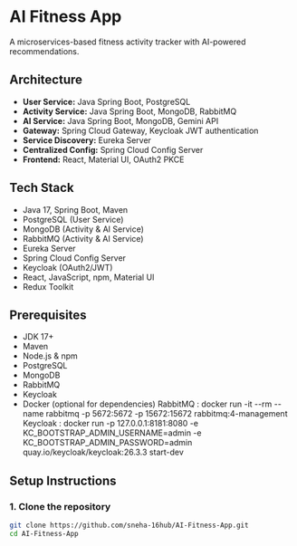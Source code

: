 # AI Fitness App

A microservices-based fitness activity tracker with AI-powered recommendations.

## Architecture

- **User Service:** Java Spring Boot, PostgreSQL
- **Activity Service:** Java Spring Boot, MongoDB, RabbitMQ
- **AI Service:** Java Spring Boot, MongoDB, Gemini API
- **Gateway:** Spring Cloud Gateway, Keycloak JWT authentication
- **Service Discovery:** Eureka Server
- **Centralized Config:** Spring Cloud Config Server
- **Frontend:** React, Material UI, OAuth2 PKCE

## Tech Stack

- Java 17, Spring Boot, Maven
- PostgreSQL (User Service)
- MongoDB (Activity & AI Service)
- RabbitMQ (Activity & AI Service)
- Eureka Server
- Spring Cloud Config Server
- Keycloak (OAuth2/JWT)
- React, JavaScript, npm, Material UI
- Redux Toolkit

## Prerequisites

- JDK 17+
- Maven
- Node.js & npm
- PostgreSQL
- MongoDB
- RabbitMQ
- Keycloak
- Docker (optional for dependencies)
RabbitMQ : docker run -it --rm --name rabbitmq -p 5672:5672 -p 15672:15672 rabbitmq:4-management
Keycloak : docker run -p 127.0.0.1:8181:8080 -e KC_BOOTSTRAP_ADMIN_USERNAME=admin -e KC_BOOTSTRAP_ADMIN_PASSWORD=admin quay.io/keycloak/keycloak:26.3.3 start-dev


## Setup Instructions

### 1. Clone the repository

```sh
git clone https://github.com/sneha-16hub/AI-Fitness-App.git
cd AI-Fitness-App
